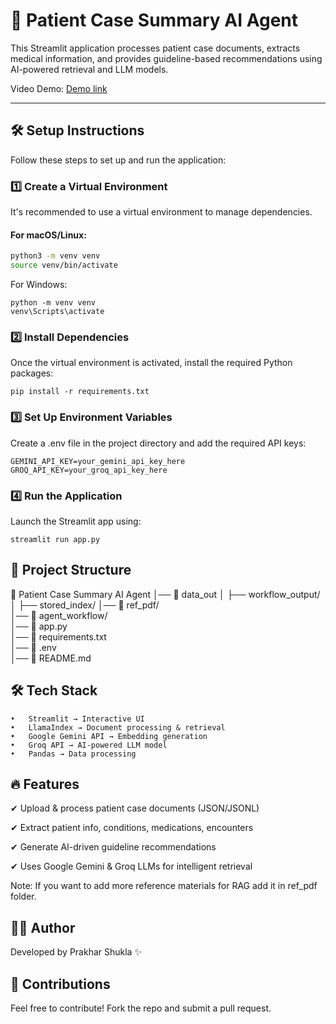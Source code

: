 # 🏥 Patient Case Summary AI Agent

This Streamlit application processes patient case documents, extracts medical information, and provides guideline-based recommendations using AI-powered retrieval and LLM models.

Video Demo: [Demo link](https://drive.google.com/file/d/1J0eh7qFrRTrHfqbrVRfMWZ9HvJbMQanF/view?usp=sharing)

---

## 🛠 Setup Instructions

Follow these steps to set up and run the application:

### 1️⃣ **Create a Virtual Environment**
It's recommended to use a virtual environment to manage dependencies.

#### **For macOS/Linux:**
```bash
python3 -m venv venv
source venv/bin/activate
```
For Windows:
```
python -m venv venv
venv\Scripts\activate
```
### 2️⃣ Install Dependencies

Once the virtual environment is activated, install the required Python packages:
```
pip install -r requirements.txt
```
### 3️⃣ Set Up Environment Variables

Create a .env file in the project directory and add the required API keys:
```
GEMINI_API_KEY=your_gemini_api_key_here
GROQ_API_KEY=your_groq_api_key_here
```
### 4️⃣ Run the Application

Launch the Streamlit app using:
```
streamlit run app.py
```
## 📂 Project Structure

📁 Patient Case Summary AI Agent
│── 📂 data_out
│   ├── workflow_output/
│   ├── stored_index/
│── 📂 ref_pdf/             
│── 📂 agent_workflow/      
│── 📜 app.py              
│── 📜 requirements.txt      
│── 📜 .env                 
│── 📜 README.md       


## 🛠 Tech Stack

	•	Streamlit → Interactive UI
	•	LlamaIndex → Document processing & retrieval
	•	Google Gemini API → Embedding generation
	•	Groq API → AI-powered LLM model
	•	Pandas → Data processing

## 🔥 Features

✔ Upload & process patient case documents (JSON/JSONL)

✔ Extract patient info, conditions, medications, encounters

✔ Generate AI-driven guideline recommendations

✔ Uses Google Gemini & Groq LLMs for intelligent retrieval

Note: If you want to add more reference materials for RAG add it in ref_pdf folder. 

## 👨‍💻 Author

Developed by Prakhar Shukla ✨

## 🌟 Contributions

Feel free to contribute! Fork the repo and submit a pull request.
